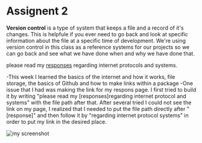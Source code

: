 # Assignent 2

**Version control** is a type of system that keeps a file and a record of it's changes. This is helpfule
if you ever need to go back and look at specific information about the file at a specific time of development.
We're using version control in this class as a reference systems for our projects so we can go back and see what we have done
when and why we have done that.

please read my [responses](./responses.txt) regarding internet protocols and systems.

-This week I learned the basics of the internet and how it works, file storage, the basics of Github and how to make links within a package
-One issue that I had was making the link for my respons page. I first tried to build it by writing "please read my [responses]regarding internet protocol and systems" with the file path
after that. After several tried I could not see the link on my page, I realized that I needed to put the file path directly after "[response]" and then follow it by "regarding internet protocol systems" in order to put my link in the desired place.

![my screenshot](./responses_image.PNG)
